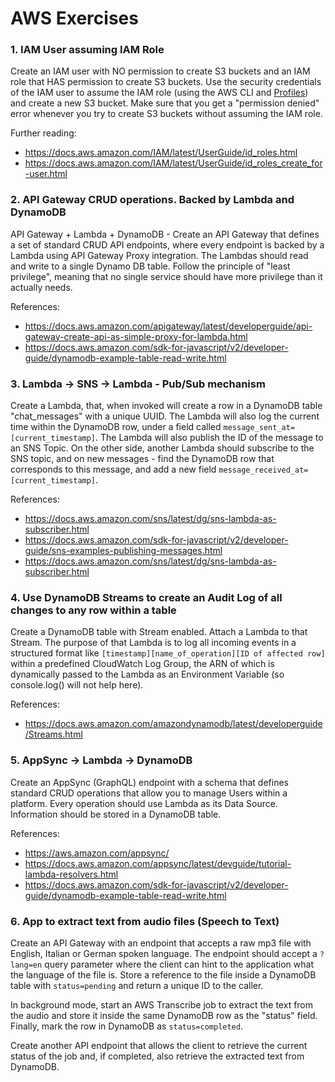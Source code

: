 # AWS Exercises

### 1. IAM User assuming IAM Role

Create an IAM user with NO permission to create S3 buckets and an IAM role that HAS permission to create S3 buckets. Use
the security credentials of the IAM user to assume the IAM role (using the AWS CLI
and [Profiles](https://docs.aws.amazon.com/cli/latest/userguide/cli-configure-profiles.html)) and create a new S3
bucket. Make sure that you get a "permission denied" error whenever you try to create S3 buckets without assuming the
IAM role.

Further reading:

* https://docs.aws.amazon.com/IAM/latest/UserGuide/id_roles.html
* https://docs.aws.amazon.com/IAM/latest/UserGuide/id_roles_create_for-user.html

### 2. API Gateway CRUD operations. Backed by Lambda and DynamoDB

API Gateway + Lambda + DynamoDB - Create an API Gateway that defines a set of standard CRUD API endpoints, where every
endpoint is backed by a Lambda using API Gateway Proxy integration. The Lambdas should read and write to a single Dynamo
DB table. Follow the principle of "least privilege", meaning that no single service should have more privilege than it
actually needs.

References:

* https://docs.aws.amazon.com/apigateway/latest/developerguide/api-gateway-create-api-as-simple-proxy-for-lambda.html
* https://docs.aws.amazon.com/sdk-for-javascript/v2/developer-guide/dynamodb-example-table-read-write.html

### 3. Lambda -> SNS -> Lambda - Pub/Sub mechanism

Create a Lambda, that, when invoked will create a row in a DynamoDB table "chat_messages" with a unique UUID. The Lambda
will also log the current time within the DynamoDB row, under a field called `message_sent_at=[current_timestamp]`. The
Lambda will also publish the ID of the message to an SNS Topic. On the other side, another Lambda should subscribe to
the SNS topic, and on new messages - find the DynamoDB row that corresponds to this message, and add a new
field `message_received_at=[current_timestamp]`.

References:

* https://docs.aws.amazon.com/sns/latest/dg/sns-lambda-as-subscriber.html
* https://docs.aws.amazon.com/sdk-for-javascript/v2/developer-guide/sns-examples-publishing-messages.html
* https://docs.aws.amazon.com/sns/latest/dg/sns-lambda-as-subscriber.html

### 4. Use DynamoDB Streams to create an Audit Log of all changes to any row within a table

Create a DynamoDB table with Stream enabled. Attach a Lambda to that Stream. The purpose of that Lambda is to log all
incoming events in a structured format like `[timestamp][name_of_operation][ID of affected row]` within a predefined
CloudWatch Log Group, the ARN of which is dynamically passed to the Lambda as an Environment Variable (so console.log()
will not help here).

References:

* https://docs.aws.amazon.com/amazondynamodb/latest/developerguide/Streams.html

### 5. AppSync -> Lambda -> DynamoDB

Create an AppSync (GraphQL) endpoint with a schema that defines standard CRUD operations that allow you to manage Users within a platform. Every operation should use Lambda as its Data Source. Information should be stored in a DynamoDB table.

References:
* https://aws.amazon.com/appsync/
* https://docs.aws.amazon.com/appsync/latest/devguide/tutorial-lambda-resolvers.html
* https://docs.aws.amazon.com/sdk-for-javascript/v2/developer-guide/dynamodb-example-table-read-write.html

### 6. App to extract text from audio files (Speech to Text)

Create an API Gateway with an endpoint that accepts a raw mp3 file with English, Italian or German spoken language. The endpoint should accept a `?lang=en` query parameter where the client can hint to the application what the language of the file is. Store a reference to the file inside a DynamoDB table with `status=pending` and return a unique ID to the caller.

In background mode, start an AWS Transcribe job to extract the text from the audio and store it inside the same DynamoDB row as the "status" field. Finally, mark the row in DynamoDB as `status=completed`.

Create another API endpoint that allows the client to retrieve the current status of the job and, if completed, also retrieve the extracted text from DynamoDB.
